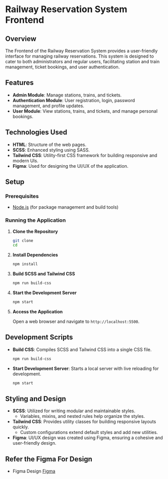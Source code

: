 # Railway Reservation System Frontend

## Overview

The Frontend of the Railway Reservation System provides a user-friendly interface for managing railway reservations. This system is designed to cater to both administrators and regular users, facilitating station and train management, ticket bookings, and user authentication.

## Features

- **Admin Module**: Manage stations, trains, and tickets.
- **Authentication Module**: User registration, login, password management, and profile updates.
- **User Module**: View stations, trains, and tickets, and manage personal bookings.

## Technologies Used

- **HTML**: Structure of the web pages.
- **SCSS**: Enhanced styling using SASS.
- **Tailwind CSS**: Utility-first CSS framework for building responsive and modern UIs.
- **Figma**: Used for designing the UI/UX of the application.

## Setup

### Prerequisites

- [Node.js](https://nodejs.org/en/download/) (for package management and build tools)

### Running the Application

1. **Clone the Repository**

   ```sh
   git clone 
   cd 
   ```

2. **Install Dependencies**

   ```sh
   npm install
   ```

3. **Build SCSS and Tailwind CSS**

   ```sh
   npm run build-css
   ```

4. **Start the Development Server**

   ```sh
   npm start
   ```

5. **Access the Application**

   Open a web browser and navigate to `http://localhost:5500`.

## Development Scripts

- **Build CSS**: Compiles SCSS and Tailwind CSS into a single CSS file.

  ```sh
  npm run build-css
  ```

- **Start Development Server**: Starts a local server with live reloading for development.

  ```sh
  npm start
  ```

## Styling and Design

- **SCSS**: Utilized for writing modular and maintainable styles.
  - Variables, mixins, and nested rules help organize the styles.
- **Tailwind CSS**: Provides utility classes for building responsive layouts quickly.
  - Custom configurations extend default styles and add new utilities.
- **Figma**: UI/UX design was created using Figma, ensuring a cohesive and user-friendly design.

## Refer the Figma For Design

- Figma Design [Figma](https://www.figma.com/design/7NBWnzgNAiH76oXtisReQM/Railway-Reservation-System?m=dev&node-id=0-1&t=uQrywYYUg9o9up4j-1)